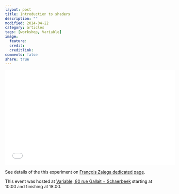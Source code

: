 ```yaml
---
layout: post
title: Introduction to shaders
description: ""
modified: 2014-04-22
category: articles
tags: [workshop, Variable]
image:
  feature: 
  credit: 
  creditlink: 
comments: false
share: true
---
```


<iframe src="//player.vimeo.com/video/85974922?title=0&amp;byline=0&amp;portrait=0&amp;color=ffffff" width="560" height="313" frameborder="0" webkitallowfullscreen mozallowfullscreen allowfullscreen></iframe>

See details of the this experiment on [François Zajega dedicated page](http://frankiezafe.org/index.php?id=243).


This event was  hosted at [Variable, 80 rue Gallait − Schaerbeek](https://www.openstreetmap.org/way/60317745#map=19/50.86677/4.36900) starting at 10:00 and finishing at 18:00.

